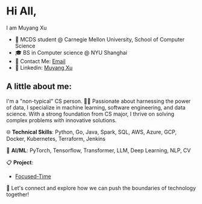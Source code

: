 # Hi All,
I am Muyang Xu
- 📖 MCDS student @ Carnegie Mellon University, School of Computer Science
- 🎓 BS in Computer science @ NYU Shanghai
- 📧 Contact Me: [Email](muyangxu@andrew.cmu.edu)
- 💼 Linkedin: [Muyang Xu](https://www.linkedin.com/in/muyang-xu/)

## A little about me:
I'm a "non-typical" CS person. 👩‍💻 Passionate about harnessing the power of data, I specialize in machine learning, software engineering, and data science. 
With a strong foundation from CS major, I thrive on solving complex problems with innovative solutions. 

🌐 **Technical Skills**: Python, Go, Java, Spark, SQL, AWS, Azure, GCP, Docker, Kubernetes, Terraform, Jenkins

🤖 **AI/ML**: PyTorch, Tensorflow, Transformer, LLM, Deep Learning, NLP, CV

📋 **Project**: 
- [Focused-Time](https://github.com/Shirley-Cullen/Focused-Time)
  
🚀 Let's connect and explore how we can push the boundaries of technology together!
